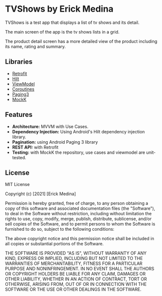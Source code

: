 # TVShows by Erick Medina

TVShows is a test app that displays a list of tv shows and its detail.

The main screen of the app is the tv shows lists in a grid.

The product detail screen has a more detailed view  of the product including its name, rating and summary.

## Libraries

- [Retrofit](https://square.github.io/retrofit/)
- [Hilt](https://developer.android.com/training/dependency-injection/hilt-android)
- [ViewModel](https://developer.android.com/topic/libraries/architecture/viewmodela)
- [Coroutines](https://developer.android.com/kotlin/coroutines)
- [Paging3](https://developer.android.com/topic/libraries/architecture/paging/v3-overview)
- [MockK](https://mockk.io/)

## Features

* **Architecture:** MVVM with Use Cases.
* **Dependency Injection:** Using Android's Hilt dependency injection library.
* **Pagination:** using Android Paging 3 library
* **REST API:** with Retrofit
* **Testing:** with MockK the repository, use cases and viewmodel are unit-tested.

## License

MIT License

Copyright (c) [2021] [Erick Medina]

Permission is hereby granted, free of charge, to any person obtaining a copy
of this software and associated documentation files (the "Software"), to deal
in the Software without restriction, including without limitation the rights
to use, copy, modify, merge, publish, distribute, sublicense, and/or sell
copies of the Software, and to permit persons to whom the Software is
furnished to do so, subject to the following conditions:

The above copyright notice and this permission notice shall be included in all
copies or substantial portions of the Software.

THE SOFTWARE IS PROVIDED "AS IS", WITHOUT WARRANTY OF ANY KIND, EXPRESS OR
IMPLIED, INCLUDING BUT NOT LIMITED TO THE WARRANTIES OF MERCHANTABILITY,
FITNESS FOR A PARTICULAR PURPOSE AND NONINFRINGEMENT. IN NO EVENT SHALL THE
AUTHORS OR COPYRIGHT HOLDERS BE LIABLE FOR ANY CLAIM, DAMAGES OR OTHER
LIABILITY, WHETHER IN AN ACTION OF CONTRACT, TORT OR OTHERWISE, ARISING FROM,
OUT OF OR IN CONNECTION WITH THE SOFTWARE OR THE USE OR OTHER DEALINGS IN THE
SOFTWARE.